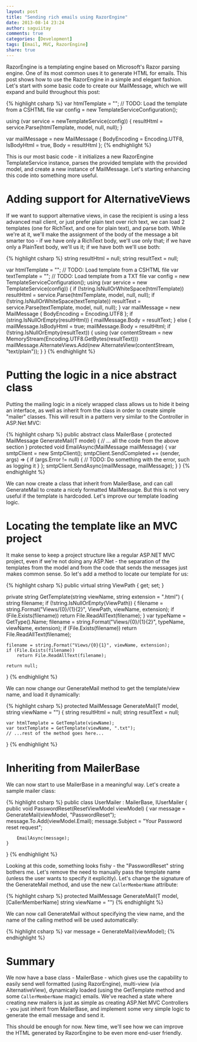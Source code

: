 ```yaml
---
layout: post
title: "Sending rich emails using RazorEngine"
date: 2013-08-14 23:24
author: saguiitay
comments: true
categories: [Development]
tags: [Email, MVC, RazorEngine]
share: true
---
```

RazorEngine is a templating engine based on Microsoft's Razor parsing engine. One of its most common uses it to generate HTML for emails.
This post shows how to use the RazorEngine in a simple and elegant fashion. Let's start with some basic code to create our MailMessage,
which we will expand and build throughout this post:

{% highlight csharp %}
var htmlTemplate = ""; 
// TODO: Load the template from a CSHTML file
var config = new TemplateServiceConfiguration();

using (var service = newTemplateService(config))
{
	resultHtml = service.Parse(htmlTemplate, model, null, null);
}

var mailMessage = new MailMessage
	{
		BodyEncoding = Encoding.UTF8,
		IsBodyHtml = true,
		Body = resultHtml
	};
{% endhighlight %}

This is our most basic code - it initializes a new RazorEngine TemplateService instance, parses the provided template with the provided model,
and create a new instance of MailMessage. Let's starting enhancing this code into something more useful.

# Adding support for AlternativeViews

If we want to support alternative views, in case the recipient is using a less advanced mail client, or just prefer plain text over rich text,
we can load 2 templates (one for RichText, and one for plain text), and parse both. While we're at it, we'll make the assignment of the body of
the message a bit smarter too - if we have only a RichText body, we'll use only that; if we have only a PlainText body, we'll us it; if we have both we'll use both:

{% highlight csharp %}
string resultHtml = null;
string resultText = null;

var htmlTemplate = ""; // TODO: Load template from a CSHTML file 
var textTemplate = ""; // TODO: Load template from a TXT file
var config = new TemplateServiceConfiguration(); 
using (var service = new TemplateService(config))
{
	if (!string.IsNullOrWhiteSpace(htmlTemplate))
		resultHtml = service.Parse(htmlTemplate, model, null, null);
	if (!string.IsNullOrWhiteSpace(textTemplate))
		resultText = service.Parse(textTemplate, model, null, null);
}
var mailMessage = new MailMessage
	{
		BodyEncoding = Encoding.UTF8
	};
if (string.IsNullOrEmpty(resultHtml))
{
	mailMessage.Body = resultText;
}
else
{
	mailMessage.IsBodyHtml = true;
	mailMessage.Body = resultHtml;
	if (!string.IsNullOrEmpty(resultText))
	{
		using (var contentStream = new MemoryStream(Encoding.UTF8.GetBytes(resultText)))
			mailMessage.AlternateViews.Add(new AlternateView(contentStream, "text/plain"));
	}
}
{% endhighlight %}

# Putting the logic in a nice abstract class

Putting the mailing logic in a nicely wrapped class allows us to hide it being an interface, as well as inherit from the class in order to
create simple "mailer" classes. This will result in a pattern very similar to the Controller in ASP.Net MVC:

{% highlight csharp %}
public abstract class MailerBase
{
	protected MailMessage GenerateMail<T>(T model)
	{
		// ... all the code from the above section
	}
	protected void EmailAsync(MailMessage mailMessage)
	{
		var smtpClient = new SmtpClient();
		smtpClient.SendCompleted += (sender, args) => 
			{
				if (args.Error != null)
				{
					// TODO: Do something with the error, such as logging it
				}
			};
		smtpClient.SendAsync(mailMessage, mailMessage);
	}
}
{% endhighlight %}

We can now create a class that inherit from MailerBase, and can call GenerateMail to create a nicely formatted MailMessage. 
But this is not very useful if the template is hardcoded. Let's improve our template loading logic.

# Locating the template like an MVC project

It make sense to keep a project structure like a regular ASP.NET MVC project, even if we're not doing any ASP.Net - the separation of the 
templates from the model and from the code that sends the messages just makes common sense. So let's add a method to locate our template for us:

{% highlight csharp %}
public virtual string ViewPath { get; set; } 

private string GetTemplate(string viewName, string extension = ".html")
{
	string filename;
	if (!string.IsNullOrEmpty(ViewPath))
	{
		filename = string.Format("Views/{0}/{1}{2}", ViewPath, viewName, extension);
		if (File.Exists(filename))
			return File.ReadAllText(filename);
	}
	var typeName = GetType().Name;
	filename = string.Format("Views/{0}/{1}{2}", typeName, viewName, extension);
	if (File.Exists(filename))
		return File.ReadAllText(filename);
	
	filename = string.Format("Views/{0}{1}", viewName, extension);
	if (File.Exists(filename))
		return File.ReadAllText(filename);
		
	return null;
}
{% endhighlight %}

We can now change our GenerateMail method to get the template/view name, and load it dynamically:

{% highlight csharp %}
protected MailMessage GenerateMail<T>(T model, string viewName = "")
{
	string resultHtml = null;
	string resultText = null;
	
	var htmlTemplate = GetTemplate(viewName);
	var textTemplate = GetTemplate(viewName, ".txt");
	// ...rest of the method goes here...
}
{% endhighlight %}

# Inheriting from MailerBase

We can now start to use MailerBase in a meaningful way. Let's create a sample mailer class:

{% highlight csharp %}
public class UserMailer : MailerBase, IUserMailer
{
	public void PasswordReset(ResetViewModel viewModel)
	{
		var message = GenerateMail(viewModel, "PasswordReset");
		message.To.Add(viewModel.Email);
		message.Subject = "Your Password reset request";
		
		EmailAsync(message);
	}
}
{% endhighlight %}

Looking at this code, something looks fishy - the "PasswordReset" string bothers me. Let's remove the need to manually pass the template name
(unless the user wants to specify it explicitly). Let's change the signature of the GenerateMail method, and use the new 
`CallerMemberName` attribute:

{% highlight csharp %}
protected MailMessage GenerateMail<T>(T model, [CallerMemberName] string viewName = "") 
{% endhighlight %}

We can now call GenerateMail without specifying the view name, and the name of the calling method will be used automatically:

{% highlight csharp %}
var message = GenerateMail(viewModel);
{% endhighlight %}

# Summary

We now have a base class - MailerBase - which gives use the capability to easily send well formatted (using RazorEngine),
multi-view (via AlternativeView), dynamically loaded (using the GetTemplate method and some `CallerMemberName` magic) emails.
We've reached a state where creating new mailers is just as simple as creating ASP.Net MVC Controllers - you just inherit from MailerBase,
and implement some very simple logic to generate the email message and send it.

This should be enough for now. New time, we'll see how we can improve the HTML generated by RazorEngine to be even more end-user friendly.